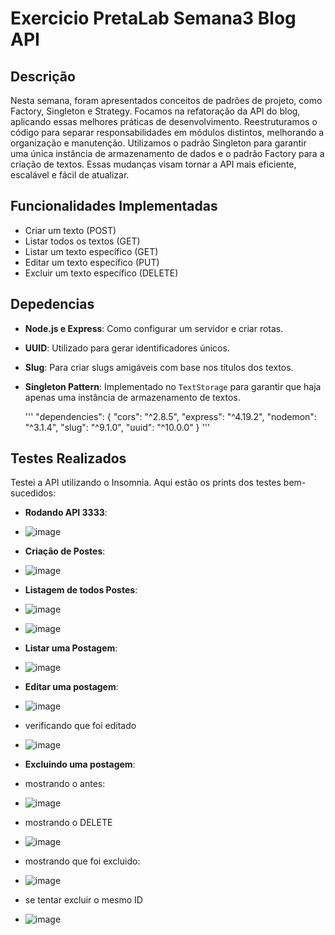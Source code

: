 # Exercicio PretaLab Semana3 Blog API

## Descrição

Nesta semana, foram apresentados conceitos de padrões de projeto, como Factory, Singleton e Strategy. Focamos na refatoração da API do blog, aplicando essas melhores práticas de desenvolvimento. Reestruturamos o código para separar responsabilidades em módulos distintos, melhorando a organização e manutenção. Utilizamos o padrão Singleton para garantir uma única instância de armazenamento de dados e o padrão Factory para a criação de textos. Essas mudanças visam tornar a API mais eficiente, escalável e fácil de atualizar.

## Funcionalidades Implementadas

- Criar um texto (POST)
- Listar todos os textos (GET)
- Listar um texto específico (GET)
- Editar um texto específico (PUT)
- Excluir um texto específico (DELETE)

## Depedencias 

- **Node.js e Express**: Como configurar um servidor e criar rotas.
- **UUID**: Utilizado para gerar identificadores únicos.
- **Slug**: Para criar slugs amigáveis com base nos títulos dos textos.
- **Singleton Pattern**: Implementado no `TextStorage` para garantir que haja apenas uma instância de armazenamento de textos.
  
  '''
   "dependencies": {
    "cors": "^2.8.5",
    "express": "^4.19.2",
    "nodemon": "^3.1.4",
    "slug": "^9.1.0",
    "uuid": "^10.0.0"
}
 '''

## Testes Realizados

Testei a API utilizando o Insomnia. Aqui estão os prints dos testes bem-sucedidos:
- **Rodando API 3333**:
- ![image](https://github.com/user-attachments/assets/cb11a310-8ec9-4079-a0ae-ef59c561b023)

- **Criação de Postes**:
- ![image](https://github.com/user-attachments/assets/4f6be255-3257-4a2a-b55a-ed244695aa61)
- **Listagem de todos Postes**:
- ![image](https://github.com/user-attachments/assets/d81d09c9-8bed-4a19-be8a-3815bbd028b9)
- ![image](https://github.com/user-attachments/assets/c9ac6b6d-4364-446c-8d33-0ed3e13defaf)
  
- **Listar uma Postagem**:
- ![image](https://github.com/user-attachments/assets/48df66f2-9cc3-4b8d-bbb4-1ad5e9f1a7eb)

- **Editar uma postagem**:
- ![image](https://github.com/user-attachments/assets/cefaf37e-43b2-4a18-8f80-767f424e4b15)
- verificando que foi editado
- ![image](https://github.com/user-attachments/assets/ac071c39-d852-428d-a990-6062128f6afb)
- **Excluindo  uma postagem**:
- mostrando o antes:
- ![image](https://github.com/user-attachments/assets/d6e85722-fcab-437a-b4ab-0bc5071e4b41)
- mostrando o DELETE
- ![image](https://github.com/user-attachments/assets/d910d243-8333-4d6d-be1e-74d17183ca82)
- mostrando que foi excluido:
- ![image](https://github.com/user-attachments/assets/b2148727-1417-4fd6-9aa3-f195f18ec65e)
- se tentar excluir o mesmo ID
- ![image](https://github.com/user-attachments/assets/5d762588-9fc3-400d-ac8a-56aed2d59df5)






